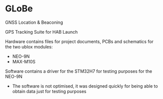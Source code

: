 # GLoBe
GNSS Location & Beaconing

GPS Tracking Suite for HAB Launch

Hardware contains files for project documents, PCBs and schematics for the two ublox modules:
- NEO-9N
- MAX-M10S

Software contains a driver for the STM32H7 for testing purposes for the NEO-9N
- The software is not optimised, it was designed quickly for being able to obtain data just for testing purposes